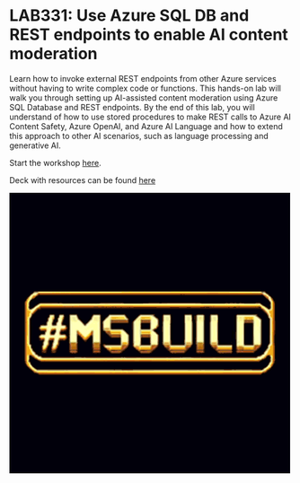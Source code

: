 # LAB331: Use Azure SQL DB and REST endpoints to enable AI content moderation

Learn how to invoke external REST endpoints from other Azure services without having to write complex code or functions. This hands-on lab will walk you through setting up AI-assisted content moderation using Azure SQL Database and REST endpoints. By the end of this lab, you will understand of how to use stored procedures to make REST calls to Azure AI Content Safety, Azure OpenAI, and Azure AI Language and how to extend this approach to other AI scenarios, such as language processing and generative AI.

Start the workshop [here](./docs/1-about-the-workshop.md).

Deck with resources can be found [here](https://github.com/AzureSQLDB/ContentSafetyLab/blob/main/Azure%20SQL%20DB%20and%20REST%20endpoints%20Lab.pdf)

![A picture of a 3.5 in floppy disk with the build logo](./docs/media/MSBuild_GoldenFloppy.gif)
